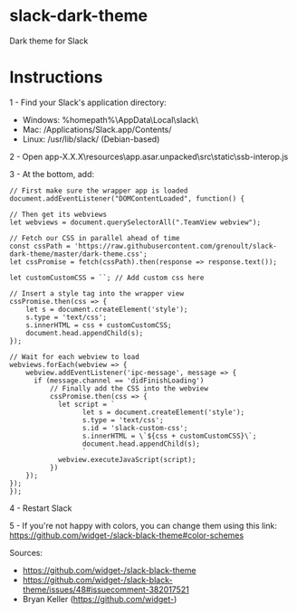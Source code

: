 # slack-dark-theme
Dark theme for Slack

# Instructions

1 - Find your Slack's application directory:
 - Windows: %homepath%\AppData\Local\slack\
 - Mac: /Applications/Slack.app/Contents/
 - Linux: /usr/lib/slack/ (Debian-based)
 
2 - Open app-X.X.X\resources\app.asar.unpacked\src\static\ssb-interop.js

3 - At the bottom, add:
 
```
// First make sure the wrapper app is loaded
document.addEventListener("DOMContentLoaded", function() {

// Then get its webviews
let webviews = document.querySelectorAll(".TeamView webview");

// Fetch our CSS in parallel ahead of time
const cssPath = 'https://raw.githubusercontent.com/grenoult/slack-dark-theme/master/dark-theme.css';
let cssPromise = fetch(cssPath).then(response => response.text());

let customCustomCSS = ``; // Add custom css here

// Insert a style tag into the wrapper view
cssPromise.then(css => {
    let s = document.createElement('style');
    s.type = 'text/css';
    s.innerHTML = css + customCustomCSS;
    document.head.appendChild(s);
});

// Wait for each webview to load
webviews.forEach(webview => {
    webview.addEventListener('ipc-message', message => {
      if (message.channel == 'didFinishLoading')
          // Finally add the CSS into the webview
          cssPromise.then(css => {
            let script = `
                  let s = document.createElement('style');
                  s.type = 'text/css';
                  s.id = 'slack-custom-css';
                  s.innerHTML = \`${css + customCustomCSS}\`;
                  document.head.appendChild(s);
                  `
            webview.executeJavaScript(script);
          })
    });
});
});
```

4 - Restart Slack

5 - If you're not happy with colors, you can change them using this link: https://github.com/widget-/slack-black-theme#color-schemes

Sources:
 - https://github.com/widget-/slack-black-theme
 - https://github.com/widget-/slack-black-theme/issues/48#issuecomment-382017521
 - Bryan Keller (https://github.com/widget-)
